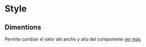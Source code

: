 # Style

## Dimentions

Permite cambiar el valor del ancho y alto del componente [ver más](https://docs.apphive.io/global-functions/estilos/dimentions)

